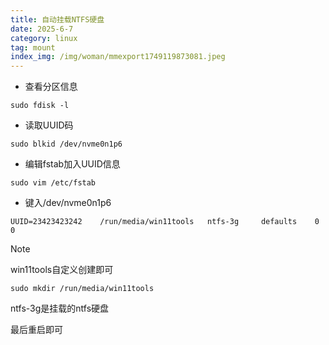 ```yaml
---
title: 自动挂载NTFS硬盘
date: 2025-6-7
category: linux
tag: mount
index_img: /img/woman/mmexport1749119873081.jpeg
---
```


- 查看分区信息


```
sudo fdisk -l
```

- 读取UUID码


```
sudo blkid /dev/nvme0n1p6
```

- 编辑fstab加入UUID信息


```
sudo vim /etc/fstab
```

- 键入/dev/nvme0n1p6


```
UUID=23423423242	/run/media/win11tools	ntfs-3g		defaults	0	0
```

> [!NOTE]
>
> win11tools自定义创建即可
>
> ```
> sudo mkdir /run/media/win11tools
> ```
>
> ntfs-3g是挂载的ntfs硬盘
>
> 最后重启即可

 